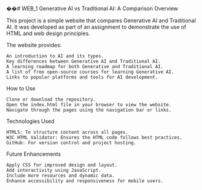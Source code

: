 ��#   W E B _ 1 
 
 Generative AI vs Traditional AI: A Comparison
Overview

This project is a simple website that compares Generative AI and Traditional AI. It was developed as part of an assignment to demonstrate the use of HTML and web design principles.

The website provides:

    An introduction to AI and its types.
    Key differences between Generative AI and Traditional AI.
    A learning roadmap for both Generative and Traditional AI.
    A list of free open-source courses for learning Generative AI.
    Links to popular platforms and tools for AI development.
    
How to Use

    Clone or download the repository.
    Open the index.html file in your browser to view the website.
    Navigate through the pages using the navigation bar or links.

Technologies Used

    HTML5: To structure content across all pages.
    W3C HTML Validator: Ensures the HTML code follows best practices.
    GitHub: For version control and project hosting.

Future Enhancements

    Apply CSS for improved design and layout.
    Add interactivity using JavaScript.
    Include more resources and dynamic data.
    Enhance accessibility and responsiveness for mobile users.
